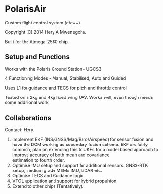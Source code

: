# PolarisAir
Custom flight control system (c/c++)

Copyright (C) 2014 Hery A Mwenegoha.

Built for the Atmega-2560 chip. 

## Setup and Functions
Works with the Polaris Ground Station - UGCS3

4 Functioning Modes - Manual, Stabilised, Auto and Guided

Uses L1 for guidance and TECS for pitch and throttle control

Tested on a 2kg and 4kg fixed wing UAV. Works well, even though needs some additional work

## Collaborations
Contact: Hery.

1. Implement EKF (INS/GNSS/Mag/Baro/Airspeed) for sensor fusion and have the DCM working as secondary fusion scheme.
   EKF are fairly common, plan on extending this to UKFs for a model based approach to improve accuracy of both mean and covariance      
   estimation to fourth order.
2. Optimise IMU setup and support for additional sensors.
   GNSS-RTK setup, medium grade MEMs IMU, LiDAR etc.
3. Optimise TECS and Guidance logic
4. VTOL application and support for hybrid propulsion
5. Extend to other chips (Tentatively).

